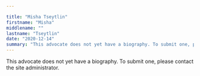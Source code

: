 ```yaml
---

title: "Misha Tseytlin"
firstname: "Misha"
middlename: ""
lastname: "Tseytlin"
date: "2020-12-14"
summary: "This advocate does not yet have a biography. To submit one, please contact the site administrator."
---
```

This advocate does not yet have a biography. To submit one, please contact the site administrator.

